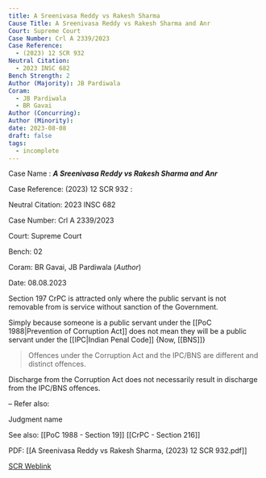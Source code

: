 ```yaml
---
title: A Sreenivasa Reddy vs Rakesh Sharma
Cause Title: A Sreenivasa Reddy vs Rakesh Sharma and Anr
Court: Supreme Court
Case Number: Crl A 2339/2023
Case Reference:
  - (2023) 12 SCR 932
Neutral Citation:
  - 2023 INSC 682
Bench Strength: 2
Author (Majority): JB Pardiwala
Coram:
  - JB Pardiwala
  - BR Gavai
Author (Concurring): 
Author (Minority): 
date: 2023-08-08
draft: false
tags:
  - incomplete
---
```

Case Name : ***A Sreenivasa Reddy vs Rakesh Sharma and Anr***

Case Reference: (2023) 12 SCR 932 :  

Neutral Citation: 2023 INSC 682

Case Number: Crl A 2339/2023

Court: Supreme Court

Bench: 02

Coram: BR Gavai, JB Pardiwala (*Author*)

Date: 08.08.2023

Section 197 CrPC is attracted only where the public servant is not removable from is service without sanction of the Government.

Simply because someone is a public servant under the [[PoC 1988|Prevention of Corruption Act]] does not mean they will be a public servant under the [[IPC|Indian Penal Code]] {Now, [[BNS]]}
>Offences  under the Corruption Act and the IPC/BNS are different and distinct offences.

Discharge from the Corruption Act does not necessarily result in discharge from the IPC/BNS offences.

–
Refer also:

Judgment name

See also:
[[PoC 1988 - Section 19]] 
[[CrPC - Section 216]]

PDF: [[A Sreenivasa Reddy vs Rakesh Sharma, (2023) 12 SCR 932.pdf]]

[SCR Weblink](https://digiscr.sci.gov.in/view_judgment?id=MzUwOTg=)